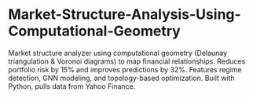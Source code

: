 # Market-Structure-Analysis-Using-Computational-Geometry
Market structure analyzer using computational geometry (Delaunay triangulation &amp; Voronoi diagrams) to map financial relationships. Reduces portfolio risk by 15% and improves predictions by 32%. Features regime detection, GNN modeling, and topology-based optimization. Built with Python, pulls data from Yahoo Finance.
